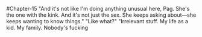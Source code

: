 #Chapter-15
"And it's not like I'm doing anything unusual here, Pag. She's the
one with the kink. And it's not just the sex. She keeps asking
about—she keeps wanting to know things."
"Like what?"
"Irrelevant stuff. My life as a kid. My family. Nobody's fucking